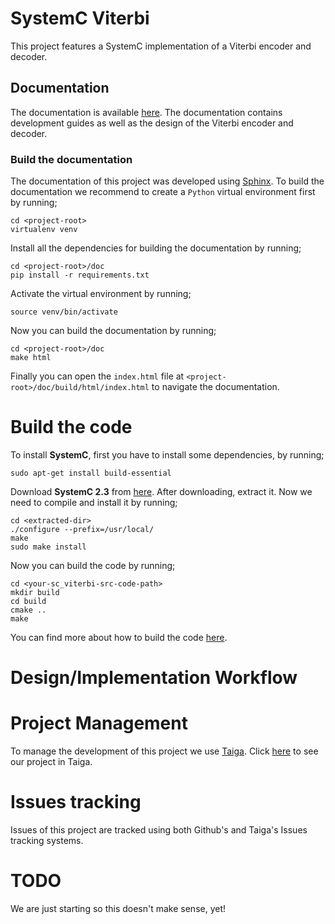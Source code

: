# SystemC Viterbi

This project features a SystemC implementation of a Viterbi encoder and decoder.

## Documentation

The documentation is available
[here](http://sc-viterbi.readthedocs.io/en/latest/). The documentation contains
development guides as well as the design of the Viterbi encoder and decoder.

### Build the documentation

The documentation of this project was developed using
[Sphinx](http://www.sphinx-doc.org/en/stable/). To build the documentation we
recommend to create a ```Python``` virtual environment first by running;

```
cd <project-root>
virtualenv venv
```

Install all the dependencies for building the documentation by running;

```
cd <project-root>/doc
pip install -r requirements.txt
```

Activate the virtual environment by running;

```
source venv/bin/activate
```

Now you can build the documentation by running;

```
cd <project-root>/doc
make html
```

Finally you can open the `index.html` file at
`<project-root>/doc/build/html/index.html` to navigate the documentation.

# Build the code

To install **SystemC**, first you have to install some dependencies, by running;

```
sudo apt-get install build-essential
```

Download **SystemC 2.3** from [here](https://github.com/systemc/systemc-2.3).
After downloading, extract it. Now we need to compile and install it by running;

```
cd <extracted-dir>
./configure --prefix=/usr/local/
make
sudo make install
```

Now you can build the code by running;

```
cd <your-sc_viterbi-src-code-path>
mkdir build
cd build
cmake ..
make
```

You can find more about how to build the code
[here](http://sc-viterbi.readthedocs.io/en/latest/).

# Design/Implementation Workflow


# Project Management

To manage the development of this project we use [Taiga](http://taiga.io/).
Click [here](https://tree.taiga.io/project/pjcuadra-viterbi-encoderdecoder-algorithm-implementation/)
to see our project in Taiga.

# Issues tracking

Issues of this project are tracked using both Github's and Taiga's Issues
tracking systems.

# TODO

We are just starting so this doesn't make sense, yet!
